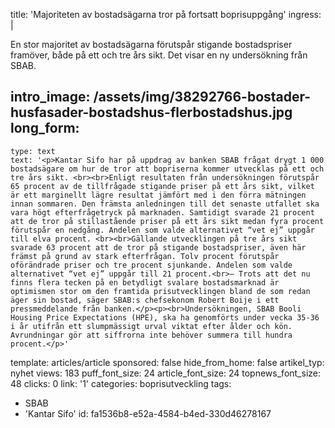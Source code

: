 title: 'Majoriteten av bostadsägarna tror på fortsatt boprisuppgång'
ingress: |
  <p>En stor majoritet av bostadsägarna förutspår stigande bostadspriser framöver, både på ett och tre års sikt. Det visar en ny undersökning från SBAB.
  </p>
  
intro_image: /assets/img/38292766-bostader-husfasader-bostadshus-flerbostadshus.jpg
long_form:
  -
    type: text
    text: '<p>Kantar Sifo har på uppdrag av banken SBAB frågat drygt 1 000 bostadsägare om hur de tror att bopriserna kommer utvecklas på ett och tre års sikt. <br><br>Enligt resultaten från undersökningen förutspår 65 procent av de tillfrågade stigande priser på ett års sikt, vilket är ett marginellt lägre resultat jämfört med i den förra mätningen innan sommaren. Den främsta anledningen till det senaste utfallet ska vara högt efterfrågetryck på marknaden. Samtidigt svarade 21 procent att de tror på stillastående priser på ett års sikt medan fyra procent förutspår en nedgång. Andelen som valde alternativet “vet ej” uppgår till elva procent. <br><br>Gällande utvecklingen på tre års sikt svarade 63 procent att de tror på stigande bostadspriser, även här främst på grund av stark efterfrågan. Tolv procent förutspår oförändrade priser och tre procent sjunkande. Andelen som valde alternativet “vet ej” uppgår till 21 procent.<br>– Trots att det nu finns flera tecken på en betydligt svalare bostadsmarknad är optimismen stor om den framtida prisutvecklingen bland de som redan äger sin bostad, säger SBAB:s chefsekonom Robert Boije i ett pressmeddelande från banken.</p><p><br>Undersökningen, SBAB Booli Housing Price Expectations (HPE), ska ha genomförts under vecka 35-36 i år utifrån ett slumpmässigt urval viktat efter ålder och kön. Avrundningar gör att siffrorna inte behöver summera till hundra procent.</p>'
template: articles/article
sponsored: false
hide_from_home: false
artikel_typ: nyhet
views: 183
puff_font_size: 24
article_font_size: 24
topnews_font_size: 48
clicks: 0
link: '1'
categories: boprisutveckling
tags:
  - SBAB
  - 'Kantar Sifo'
id: fa1536b8-e52a-4584-b4ed-330d46278167

